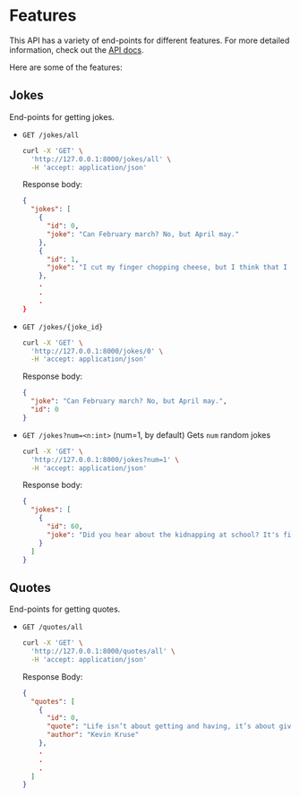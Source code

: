 # Features

This API has a variety of end-points for different features. For more detailed information, check out the [API docs](https://api.heptagram.xyz/docs). 

Here are some of the features:

## Jokes

End-points for getting jokes.

- `GET /jokes/all`
  ```bash
  curl -X 'GET' \
    'http://127.0.0.1:8000/jokes/all' \
    -H 'accept: application/json'
  ```
  Response body:
  ```json
  {
    "jokes": [
      {
        "id": 0,
        "joke": "Can February march? No, but April may."
      },
      {
        "id": 1,
        "joke": "I cut my finger chopping cheese, but I think that I may have grater problems."
      },
      .
      .
      .
  }
  ```
- `GET /jokes/{joke_id}`
  ```bash
  curl -X 'GET' \
    'http://127.0.0.1:8000/jokes/0' \
    -H 'accept: application/json'
  ```
  Response body:
  ```json
  {
    "joke": "Can February march? No, but April may.",
    "id": 0
  }
  ```
- `GET /jokes?num=<n:int>` (num=1, by default)
  Gets `num` random jokes
  ```bash
  curl -X 'GET' \
    'http://127.0.0.1:8000/jokes?num=1' \
    -H 'accept: application/json'
  ```
  Response body:
  ```json
  {
    "jokes": [
      {
        "id": 60,
        "joke": "Did you hear about the kidnapping at school? It's fine, he woke up."
      }
    ]
  }
  ```

## Quotes

End-points for getting quotes.

- `GET /quotes/all`
  ```bash
  curl -X 'GET' \
    'http://127.0.0.1:8000/quotes/all' \
    -H 'accept: application/json'
  ```
  Response Body:
  ```json
  {
    "quotes": [
      {
        "id": 0,
        "quote": "Life isn’t about getting and having, it’s about giving and being.",
        "author": "Kevin Kruse"
      },
      .
      .
      .
    ]
  }
  ```

